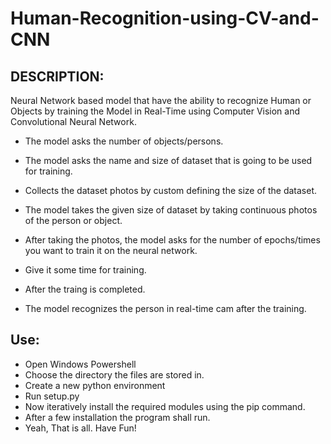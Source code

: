 # Human-Recognition-using-CV-and-CNN

## DESCRIPTION: 

Neural Network based model that have the ability to recognize Human or Objects by training the Model in Real-Time using Computer Vision and Convolutional Neural Network.

- The model asks the number of objects/persons.
- The model asks the name and size of dataset that is going to be used for training.
- Collects the dataset photos by custom defining the size of the dataset.
- The model takes the given size of dataset by taking continuous photos of the person or object.

- After taking the photos, the model asks for the number of epochs/times you want to train it on the neural network.
- Give it some time for training.
- After the traing is completed.
- The model recognizes the person in real-time cam after the training.


## Use:

- Open Windows Powershell
- Choose the directory the files are stored in.
- Create a new python environment
- Run setup.py
- Now iteratively install the required modules using the pip command.
- After a few installation the program shall run.
- Yeah, That is all.
 Have Fun!
